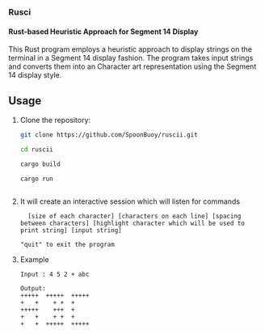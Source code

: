 ### Rusci
#### Rust-based Heuristic Approach for Segment 14 Display

This Rust program employs a heuristic approach to display strings on the terminal in a Segment 14 display fashion. The program takes input strings and converts them into an Character art representation using the Segment 14 display style.

## Usage

1. Clone the repository:

   ```bash
   git clone https://github.com/SpoonBuoy/ruscii.git

   cd ruscii

   cargo build

   cargo run 
 
    ``````
2. It will create an interactive session which will listen for commands 

   ```
     [size of each character] [characters on each line] [spacing between characters] [highlight character which will be used to print string] [input string] 
   ``````
    ``` 
    "quit" to exit the program
    ```
3. Example 
    ```
    Input : 4 5 2 + abc

    Output:
    +++++  +++++  +++++  
    +   +    + +  +      
    +++++    +++  +      
    +   +    + +  +      
    +   +  +++++  +++++

    ```
